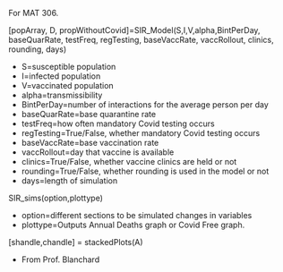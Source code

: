 For MAT 306.

[popArray, D, propWithoutCovid]=SIR_Model(S,I,V,alpha,BintPerDay, baseQuarRate, testFreq, regTesting, baseVaccRate, vaccRollout, clinics, rounding, days)

- S=susceptible population
- I=infected population
- V=vaccinated population
- alpha=transmissibility
- BintPerDay=number of interactions for the average person per day
- baseQuarRate=base quarantine rate
- testFreq=how often mandatory Covid testing occurs
- regTesting=True/False, whether mandatory Covid testing occurs
- baseVaccRate=base vaccination rate
- vaccRollout=day that vaccine is available
- clinics=True/False, whether vaccine clinics are held or not
- rounding=True/False, whether rounding is used in the model or not
- days=length of simulation

SIR_sims(option,plottype)
- option=different sections to be simulated changes in variables
- plottype=Outputs Annual Deaths graph or Covid Free graph.

[shandle,chandle] = stackedPlots(A)
- From Prof. Blanchard
